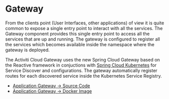 # Gateway

From the clients point \(User Interfaces, other applications\) of view it is quite common to expose a single entry point to interact with all the services. The Gateway component provides this single entry point to access all the services that are up and running. The gateway is configured to register all the services which becomes available inside the namespace where the gateway is deployed.

The Activiti Cloud Gateway uses the new Spring Cloud Gateway based on the Reactive framework in conjuctions with [Spring Cloud Kubernetes](https://spring.io/projects/spring-cloud-kubernetes#overview) for Service Discover and configurations. The gateway automatically register routes for each discovered service inside the Kubernetes Service Registry.

* [Application Gateway -&gt; Source Code](https://github.com/activiti/activiti-cloud-gateway)
* [Application Gateway -&gt; Docker Image](https://cloud.docker.com/u/activiti/repository/docker/activiti/activiti-cloud-gateway)

